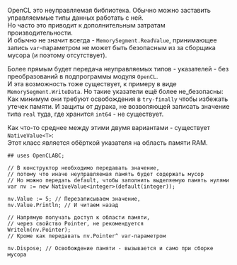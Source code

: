 


OpenCL это неуправляемая библиотека. Обычно можно заставить управляеммые типы данных работать с ней.\
Но часто это приводит к дополнительным затратам производительности.\
И обычно не значит всегда - `MemorySegment.ReadValue`, принимающее запись `var`-параметром не может быть безопасным из за сборщика мусора
(и поэтому отсутствует).

Более прямым будет передача неуправляемых типов - указателей - без преобразований в подпрограммы модуля `OpenCL`.\
И эта возможность тоже существует, к примеру в виде `MemorySegment.WriteData`. Но такие указатели ещё более не_безопасны:\
Как минимум они требуют освобождения в `try-finally` чтобы избежать утечек памяти.
И защиты от дурака, не возволяющей записать значение типа `real` туда, где хранится `int64` - не существует.

Как что-то среднее между этими двумя вариантами - существует `NativeValue<T>`:\
Этот класс является обёрткой указателя на область памяти RAM.
```
## uses OpenCLABC;

// В конструктор необходимо передавать значение,
// потому что иначе неуправляемая память будет содержать мусор
// Но можно передать default, чтобы заполнить выделяемую память нулями
var nv := new NativeValue<integer>(default(integer));

nv.Value := 5; // Перезаписываем значение,
nv.Value.Println; // И читаем назад

// Напрямую получать доступ к области памяти,
// через свойство Pointer, не рекомендуется
Writeln(nv.Pointer);
// Кроме как передавать nv.Pointer^ var-параметром

nv.Dispose; // Освобождение памяти - вызывается и само при сборке мусора
```


